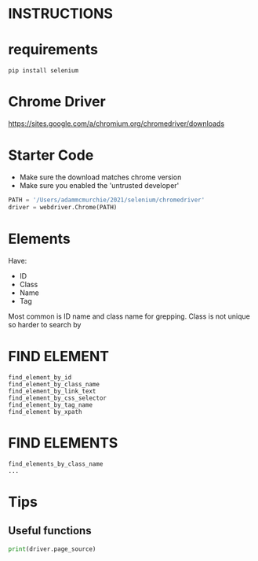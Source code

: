 # INSTRUCTIONS   
  
# requirements 

`pip install selenium` 
  
# Chrome Driver 
https://sites.google.com/a/chromium.org/chromedriver/downloads  

# Starter Code 

  
- Make sure the download matches chrome version
- Make sure you enabled the 'untrusted developer'

  
```python
PATH = '/Users/adammcmurchie/2021/selenium/chromedriver'
driver = webdriver.Chrome(PATH)
```
 
# Elements  

Have: 

- ID
- Class
- Name
- Tag

Most common is ID name and class name for grepping.
Class is not unique so harder to search by

# FIND ELEMENT 

```
find_element_by_id
find_element_by_class_name
find_element_by_link_text
find_element_by_css_selector
find_element_by_tag_name
find_element by_xpath

```


# FIND ELEMENTS
```
find_elements_by_class_name
...
```

# Tips 

## Useful functions   
  
  
```python  
print(driver.page_source)
```